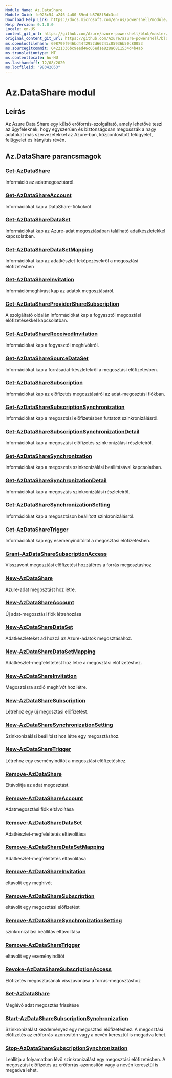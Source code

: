 ```yaml
---
Module Name: Az.DataShare
Module Guid: fe925c54-a246-4a80-89ed-b8768f5dc3cd
Download Help Link: https://docs.microsoft.com/en-us/powershell/module/az.datashare
Help Version: 0.1.0.0
Locale: en-US
content_git_url: https://github.com/Azure/azure-powershell/blob/master/src/DataShare/DataShare/help/Az.DataShare.md
original_content_git_url: https://github.com/Azure/azure-powershell/blob/master/src/DataShare/DataShare/help/Az.DataShare.md
ms.openlocfilehash: 698799f946bd44f2952d66241c05936b50c80053
ms.sourcegitcommit: 04221336bc9eed46c05ed1e828a6811534d4b4ab
ms.translationtype: MT
ms.contentlocale: hu-HU
ms.lasthandoff: 12/08/2020
ms.locfileid: "98342053"
---
```

# Az.DataShare modul
## Leírás
Az Azure Data Share egy külső erőforrás-szolgáltató, amely lehetővé teszi az ügyfeleknek, hogy egyszerűen és biztonságosan megosszák a nagy adatokat más szervezetekkel az Azure-ban, központosított felügyelet, felügyelet és irányítás révén.

## Az.DataShare parancsmagok
### [Get-AzDataShare](Get-AzDataShare.md)
Információ az adatmegosztásról.

### [Get-AzDataShareAccount](Get-AzDataShareAccount.md)
Információkat kap a DataShare-fiókokról

### [Get-AzDataShareDataSet](Get-AzDataShareDataSet.md)
Információkat kap az Azure-adat megosztásában található adatkészletekkel kapcsolatban.

### [Get-AzDataShareDataSetMapping](Get-AzDataShareDataSetMapping.md)
Információkat kap az adatkészlet-leképezésekről a megosztási előfizetésben

### [Get-AzDataShareInvitation](Get-AzDataShareInvitation.md)
Információmeghívást kap az adatok megosztásáról.

### [Get-AzDataShareProviderShareSubscription](Get-AzDataShareProviderShareSubscription.md)
A szolgáltató oldalán információkat kap a fogyasztói megosztási előfizetésekkel kapcsolatban.

### [Get-AzDataShareReceivedInvitation](Get-AzDataShareReceivedInvitation.md)
Információkat kap a fogyasztói meghívókról.

### [Get-AzDataShareSourceDataSet](Get-AzDataShareSourceDataSet.md)
Információkat kap a forrásadat-készletekről a megosztási előfizetésben.

### [Get-AzDataShareSubscription](Get-AzDataShareSubscription.md)
Információkat kap az előfizetés megosztásáról az adat-megosztási fiókban.

### [Get-AzDataShareSubscriptionSynchronization](Get-AzDataShareSubscriptionSynchronization.md)
Információkat kap a megosztási előfizetésben futtatott szinkronizálásról.

### [Get-AzDataShareSubscriptionSynchronizationDetail](Get-AzDataShareSubscriptionSynchronizationDetail.md)
Információkat kap a megosztási előfizetés szinkronizálási részleteiről.

### [Get-AzDataShareSynchronization](Get-AzDataShareSynchronization.md)
Információkat kap a megosztás szinkronizálási beállításával kapcsolatban.

### [Get-AzDataShareSynchronizationDetail](Get-AzDataShareSynchronizationDetail.md)
Információkat kap a megosztás szinkronizálási részleteiről.

### [Get-AzDataShareSynchronizationSetting](Get-AzDataShareSynchronizationSetting.md)
Információkat kap a megosztáson beállított szinkronizálásról.

### [Get-AzDataShareTrigger](Get-AzDataShareTrigger.md)
Információkat kap egy eseményindítóról a megosztási előfizetésben.

### [Grant-AzDataShareSubscriptionAccess](Grant-AzDataShareSubscriptionAccess.md)
Visszavont megosztási előfizetési hozzáférés a forrás megosztáshoz

### [New-AzDataShare](New-AzDataShare.md)
Azure-adat megosztást hoz létre.

### [New-AzDataShareAccount](New-AzDataShareAccount.md)
Új adat-megosztási fiók létrehozása

### [New-AzDataShareDataSet](New-AzDataShareDataSet.md)
Adatkészleteket ad hozzá az Azure-adatok megosztásához.

### [New-AzDataShareDataSetMapping](New-AzDataShareDataSetMapping.md)
Adatkészlet-megfeleltetést hoz létre a megosztási előfizetéshez.

### [New-AzDataShareInvitation](New-AzDataShareInvitation.md)
Megosztásra szóló meghívót hoz létre.

### [New-AzDataShareSubscription](New-AzDataShareSubscription.md)
Létrehoz egy új megosztási előfizetést.

### [New-AzDataShareSynchronizationSetting](New-AzDataShareSynchronizationSetting.md)
Szinkronizálási beállítást hoz létre egy megosztáshoz.

### [New-AzDataShareTrigger](New-AzDataShareTrigger.md)
Létrehoz egy eseményindítót a megosztási előfizetéshez.

### [Remove-AzDataShare](Remove-AzDataShare.md)
Eltávolítja az adat megosztást.

### [Remove-AzDataShareAccount](Remove-AzDataShareAccount.md)
Adatmegosztási fiók eltávolítása

### [Remove-AzDataShareDataSet](Remove-AzDataShareDataSet.md)
Adatkészlet-megfeleltetés eltávolítása

### [Remove-AzDataShareDataSetMapping](Remove-AzDataShareDataSetMapping.md)
Adatkészlet-megfeleltetés eltávolítása

### [Remove-AzDataShareInvitation](Remove-AzDataShareInvitation.md)
eltávolít egy meghívót

### [Remove-AzDataShareSubscription](Remove-AzDataShareSubscription.md)
eltávolít egy megosztási előfizetést

### [Remove-AzDataShareSynchronizationSetting](Remove-AzDataShareSynchronizationSetting.md)
szinkronizálási beállítás eltávolítása

### [Remove-AzDataShareTrigger](Remove-AzDataShareTrigger.md)
eltávolít egy eseményindítót

### [Revoke-AzDataShareSubscriptionAccess](Revoke-AzDataShareSubscriptionAccess.md)
Előfizetés megosztásának visszavonása a forrás-megosztáshoz

### [Set-AzDataShare](Set-AzDataShare.md)
Meglévő adat megosztás frissítése

### [Start-AzDataShareSubscriptionSynchronization](Start-AzDataShareSubscriptionSynchronization.md)
Szinkronizálást kezdeményez egy megosztási előfizetéshez. A megosztási előfizetés az erőforrás-azonosítón vagy a nevén keresztül is megadva lehet.

### [Stop-AzDataShareSubscriptionSynchronization](Stop-AzDataShareSubscriptionSynchronization.md)
Leállítja a folyamatban lévő szinkronizálást egy megosztási előfizetésben. A megosztási előfizetés az erőforrás-azonosítón vagy a nevén keresztül is megadva lehet.


